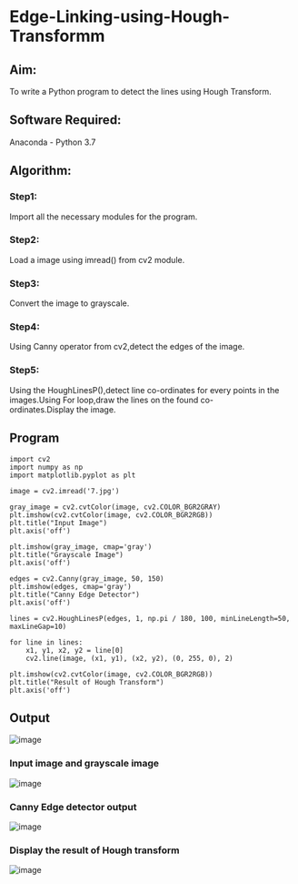 # Edge-Linking-using-Hough-Transformm
## Aim:
To write a Python program to detect the lines using Hough Transform.

## Software Required:
Anaconda - Python 3.7

## Algorithm:
### Step1:

Import all the necessary modules for the program.
### Step2:

Load a image using imread() from cv2 module.
### Step3:

Convert the image to grayscale.
### Step4:

Using Canny operator from cv2,detect the edges of the image.
### Step5:

Using the HoughLinesP(),detect line co-ordinates for every points in the images.Using For loop,draw the lines on the found co-ordinates.Display the image.
## Program

```
import cv2
import numpy as np
import matplotlib.pyplot as plt

image = cv2.imread('7.jpg')

gray_image = cv2.cvtColor(image, cv2.COLOR_BGR2GRAY)
plt.imshow(cv2.cvtColor(image, cv2.COLOR_BGR2RGB))  
plt.title("Input Image")
plt.axis('off')

plt.imshow(gray_image, cmap='gray')
plt.title("Grayscale Image")
plt.axis('off')

edges = cv2.Canny(gray_image, 50, 150)
plt.imshow(edges, cmap='gray')
plt.title("Canny Edge Detector")
plt.axis('off')

lines = cv2.HoughLinesP(edges, 1, np.pi / 180, 100, minLineLength=50, maxLineGap=10)

for line in lines:
    x1, y1, x2, y2 = line[0]  
    cv2.line(image, (x1, y1), (x2, y2), (0, 255, 0), 2) 

plt.imshow(cv2.cvtColor(image, cv2.COLOR_BGR2RGB)) 
plt.title("Result of Hough Transform")
plt.axis('off')
```
## Output
![image](https://github.com/user-attachments/assets/90ec1a21-1e25-4869-9b8c-f350ce24513d)

### Input image and grayscale image
![image](https://github.com/user-attachments/assets/c9e14486-a61c-4cd5-a5ff-553a283a9005)

### Canny Edge detector output
![image](https://github.com/user-attachments/assets/091ce5c0-d58e-4e38-875b-ff23e31935bf)

### Display the result of Hough transform
![image](https://github.com/user-attachments/assets/b2c10061-1f4d-4545-9e1f-df236600d07d)
